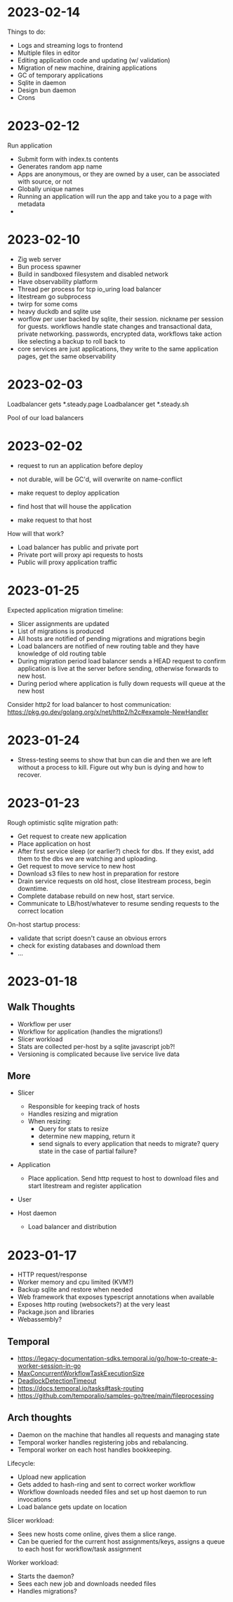 # 2023-02-14

Things to do:

- Logs and streaming logs to frontend
- Multiple files in editor
- Editing application code and updating (w/ validation)
- Migration of new machine, draining applications
- GC of temporary applications
- Sqlite in daemon
- Design bun daemon
- Crons

# 2023-02-12

Run application

- Submit form with index.ts contents
- Generates random app name
- Apps are anonymous, or they are owned by a user, can be associated with source, or not
- Globally unique names
- Running an application will run the app and take you to a page with metadata
-

# 2023-02-10

- Zig web server
- Bun process spawner
- Build in sandboxed filesystem and disabled network
- Have observability platform
- Thread per process for tcp io_uring load balancer
- litestream go subprocess
- twirp for some coms
- heavy duckdb and sqlite use
- worflow per user backed by sqlite, their session. nickname per session for guests. workflows handle state changes and transactional data, private networking. passwords, encrypted data, workflows take action like selecting a backup to roll back to
- core services are just applications, they write to the same application pages, get the same observability


# 2023-02-03

Loadbalancer gets *.steady.page
Loadbalancer get *.steady.sh

Pool of our load balancers


# 2023-02-02

- request to run an application before deploy
- not durable, will be GC'd, will overwrite on name-conflict

- make request to deploy application
- find host that will house the application
- make request to that host


How will that work?

- Load balancer has public and private port
- Private port will proxy api requests to hosts
- Public will proxy application traffic


# 2023-01-25

Expected application migration timeline:

- Slicer assignments are updated
- List of migrations is produced
- All hosts are notified of pending migrations and migrations begin
- Load balancers are notified of new routing table and they have knowledge of old routing table
- During migration period load balancer sends a HEAD request to confirm application is live at the server before sending, otherwise forwards to new host.
- During period where application is fully down requests will queue at the new host

Consider http2 for load balancer to host communication: https://pkg.go.dev/golang.org/x/net/http2/h2c#example-NewHandler

# 2023-01-24

- Stress-testing seems to show that bun can die and then we are left without a process to kill. Figure out why bun is dying and how to recover.

# 2023-01-23

Rough optimistic sqlite migration path:

- Get request to create new application
- Place application on host
- After first service sleep (or earlier?) check for dbs. If they exist, add them to the dbs we are watching and uploading.
- Get request to move service to new host
- Download s3 files to new host in preparation for restore
- Drain service requests on old host, close litestream process, begin downtime.
- Complete database rebuild on new host, start service.
- Communicate to LB/host/whatever to resume sending requests to the correct location

On-host startup process:

- validate that script doesn't cause an obvious errors
- check for existing databases and download them
- ...


# 2023-01-18

## Walk Thoughts

- Workflow per user
- Workflow for application (handles the migrations!)
- Slicer workload
- Stats are collected per-host by a sqlite javascript job?!
- Versioning is complicated because live service live data

## More

- Slicer
    - Responsible for keeping track of hosts
    - Handles resizing and migration
    - When resizing:
        - Query for stats to resize
        - determine new mapping, return it
        - send signals to every application that needs to migrate? query state in the case of partial failure?
- Application
    - Place application. Send http request to host to download files and start litestream and register application

- User
- Host daemon
    - Load balancer and distribution


# 2023-01-17

- HTTP request/response
- Worker memory and cpu limited (KVM?)
- Backup sqlite and restore when needed
- Web framework that exposes typescript annotations when available
- Exposes http routing (websockets?) at the very least
- Package.json and libraries
- Webassembly?


## Temporal

- https://legacy-documentation-sdks.temporal.io/go/how-to-create-a-worker-session-in-go
- [MaxConcurrentWorkflowTaskExecutionSize](https://github.com/temporalio/sdk-go/blob/a080d2c5313465efdc350892bf20ed814ad8addd/internal/worker.go#L84)
- [DeadlockDetectionTimeout](https://github.com/temporalio/sdk-go/blob/a080d2c5313465efdc350892bf20ed814ad8addd/internal/worker.go#L168)
- https://docs.temporal.io/tasks#task-routing
- https://github.com/temporalio/samples-go/tree/main/fileprocessing

## Arch thoughts

- Daemon on the machine that handles all requests and managing state
- Temporal worker handles registering jobs and rebalancing.
- Temporal worker on each host handles bookkeeping.

Lifecycle:
- Upload new application
- Gets added to hash-ring and sent to correct worker workflow
- Workflow downloads needed files and set up host daemon to run invocations
- Load balance gets update on location

Slicer workload:
- Sees new hosts come online, gives them a slice range.
- Can be queried for the current host assignments/keys, assigns a queue to each host for workflow/task assignment

Worker workload:
- Starts the daemon?
- Sees each new job and downloads needed files
- Handles migrations?


